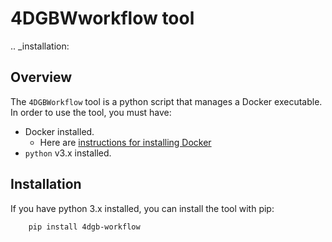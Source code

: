 # 4DGBWworkflow tool

.. _installation:

## Overview

The `4DGBWorkflow` tool is a python script that manages a Docker executable. 
In order to use the tool, you must have:

- Docker installed.
    - Here are [instructions for installing Docker](https://docs.docker.com/engine/install)
- `python` v3.x installed.


Installation
------------

If you have python 3.x installed, you can install the tool with pip:

```
    pip install 4dgb-workflow
```
